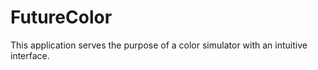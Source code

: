# FutureColor
This application serves the purpose of a color simulator with an intuitive interface.
